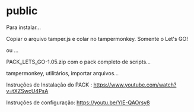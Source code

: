 # public

Para instalar...

Copiar o arquivo tamper.js e colar no tampermonkey. Somente o Let's GO!

ou ...

PACK_LETS_GO-1.05.zip com o pack completo de scripts...

tampermonkey, utilitários, importar arquivos...

Instruções de Instalação do PACK : https://www.youtube.com/watch?v=tXZSwcU4PsA

Instruções de configuração: https://youtu.be/YlE-QAOrsy8
